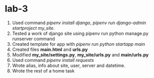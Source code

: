 # lab-3
1. Used command *pipenv install django*, *pipenv run django-admin startproject my_site*. 
1. Tested a work of django site using  pipenv run python manage.py runserver command
1. Created template for app with *pipenv run python startapp main*
1. Created files **main.html** and **urls.py**
1. Modified **my_site/settings.py**, **my_site/urls.py** and **main/urls.py**
1. Used command  *pipenv install requests*
1. Wrote alias, info about site, user, server and datetime.
1. Wrote the rest of a home task
